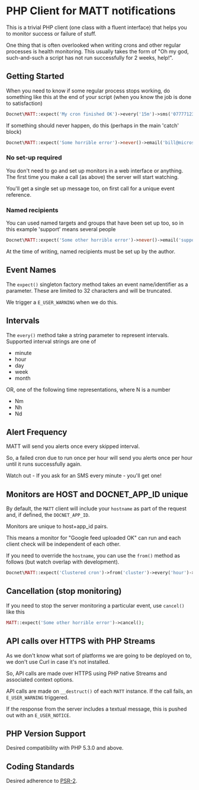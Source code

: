 # PHP Client for MATT notifications #

This is a trivial PHP client (one class with a fluent interface) that helps you to monitor success or failure of stuff.

One thing that is often overlooked when writing crons and other regular processes is health monitoring.  This usually takes the form of "Oh my god, such-and-such a script has not run successfully for 2 weeks, help!".

## Getting Started ##

When you need to know if some regular process stops working, do something like this at the end of your script (when you know the job is done to satisfaction)

```php
Docnet\MATT::expect('My cron finished OK')->every('15m')->sms('07777123456');
```

If something should never happen, do this (perhaps in the main 'catch' block)

```php
Docnet\MATT::expect('Some horrible error')->never()->email('bill@microsoft.com');
```

### No set-up required ###

You don't need to go and set up monitors in a web interface or anything. The first time you make a call (as above) the server will start watching.

You'll get a single set up message too, on first call for a unique event reference.

### Named recipients ###

You can used named targets and groups that have been set up too, so in this example 'support' means several people

```php
Docnet\MATT::expect('Some other horrible error')->never()->email('support');
```

At the time of writing, named recipients must be set up by the author.

## Event Names ##

The `expect()` singleton factory method takes an event name/identifier as a parameter.  These are limited to 32 characters and will be truncated.

We trigger a `E_USER_WARNING` when we do this.

## Intervals ##

The `every()` method take a string parameter to represent intervals. Supported interval strings are one of

- minute
- hour
- day
- week
- month

OR, one of the following time representations, where N is a number

- Nm
- Nh
- Nd

## Alert Frequency ##

MATT will send you alerts once every skipped interval.

So, a failed cron due to run once per hour will send you alerts once per hour until it runs successfully again.

Watch out - If you ask for an SMS every minute - you'll get one!

## Monitors are HOST and DOCNET_APP_ID unique ##

By default, the `MATT` client will include your `hostname` as part of the request and, if defined, the `DOCNET_APP_ID`.

Monitors are unique to host+app_id pairs.

This means a monitor for "Google feed uploaded OK" can run and each client check will be independent of each other.

If you need to override the `hostname`, you can use the `from()` method as follows (but watch overlap with development).

```php
Docnet\MATT::expect('Clustered cron')->from('cluster')->every('hour')->email('support');
```

## Cancellation (stop monitoring) ##

If you need to stop the server monitoring a particular event, use `cancel()` like this

```php
MATT::expect('Some other horrible error')->cancel();
```

## API calls over HTTPS with PHP Streams ##

As we don't know what sort of platforms we are going to be deployed on to, we don't use Curl in case it's not installed.

So, API calls are made over HTTPS using PHP native Streams and associated context options.

API calls are made on `__destruct()` of each `MATT` instance. If the call fails, an `E_USER_WARNING` triggered.

If the response from the server includes a textual message, this is pushed out with an `E_USER_NOTICE`.

## PHP Version Support ##

Desired compatibility with PHP 5.3.0 and above.

## Coding Standards ##

Desired adherence to [PSR-2](https://github.com/php-fig/fig-standards/blob/master/accepted/PSR-2-coding-style-guide.md).
